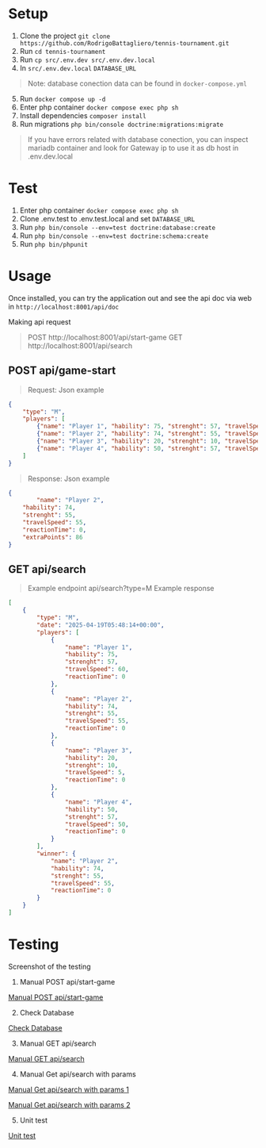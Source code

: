 # Setup

1. Clone the project `git clone https://github.com/RodrigoBattagliero/tennis-tournament.git`
2. Run `cd tennis-tournament`
3. Run `cp src/.env.dev src/.env.dev.local`
4. In `src/.env.dev.local` `DATABASE_URL`
> Note: database conection data can be found in `docker-compose.yml`
5. Run `docker compose up -d`
6. Enter php container `docker compose exec php sh`
7. Install dependencies `composer install`
9. Run migrations `php bin/console doctrine:migrations:migrate`
> If you have errors related with database conection, you can inspect mariadb container and look for Gateway ip to use it as db host in .env.dev.local

# Test
1. Enter php container `docker compose exec php sh`
2. Clone .env.test to .env.test.local and set `DATABASE_URL`
2. Run `php bin/console --env=test doctrine:database:create`
3. Run `php bin/console --env=test doctrine:schema:create`
4. Run `php bin/phpunit`

# Usage
Once installed, you can try the application out and see the api doc via web in `http://localhost:8001/api/doc`

Making api request

> POST http://localhost:8001/api/start-game
> GET http://localhost:8001/api/search

## POST api/game-start

> Request: Json example
```json
{
    "type": "M",
    "players": [
        {"name": "Player 1", "hability": 75, "strenght": 57, "travelSpeed": 60, "reactionTime": 0},
        {"name": "Player 2", "hability": 74, "strenght": 55, "travelSpeed": 55, "reactionTime": 0},
        {"name": "Player 3", "hability": 20, "strenght": 10, "travelSpeed": 5, "reactionTime": 0},
        {"name": "Player 4", "hability": 50, "strenght": 57, "travelSpeed": 50, "reactionTime": 0}
    ]
}
```

> Response: Json example
```json
{
    	"name": "Player 2",
	"hability": 74,
	"strenght": 55,
	"travelSpeed": 55,
	"reactionTime": 0,
	"extraPoints": 86
}
```

## GET api/search
> Example endpoint api/search?type=M
> Example response 
```json
[
	{
		"type": "M",
		"date": "2025-04-19T05:48:14+00:00",
		"players": [
			{
				"name": "Player 1",
				"hability": 75,
				"strenght": 57,
				"travelSpeed": 60,
				"reactionTime": 0
			},
			{
				"name": "Player 2",
				"hability": 74,
				"strenght": 55,
				"travelSpeed": 55,
				"reactionTime": 0
			},
			{
				"name": "Player 3",
				"hability": 20,
				"strenght": 10,
				"travelSpeed": 5,
				"reactionTime": 0
			},
			{
				"name": "Player 4",
				"hability": 50,
				"strenght": 57,
				"travelSpeed": 50,
				"reactionTime": 0
			}
		],
		"winner": {
			"name": "Player 2",
			"hability": 74,
			"strenght": 55,
			"travelSpeed": 55,
			"reactionTime": 0
		}
	}
]

```


# Testing
Screenshot of the testing

1. Manual POST api/start-game

[Manual POST api/start-game](https://drive.google.com/file/d/1eCIC6oZkAAGzsqkAoEjJGEQbwVtwFTLR/view?usp=sharing)

2. Check Database

[Check Database](https://drive.google.com/file/d/1GJM88iQTRE92N6p33V-75bM1ACQPKH3Y/view?usp=sharing)

3. Manual GET api/search

[Manual GET api/search](https://drive.google.com/file/d/1333tJfxtcQNUS2iK7UEku_hHq-lPqlaa/view?usp=sharing)

4. Manual Get api/search with params

[Manual Get api/search with params 1](https://drive.google.com/file/d/12kY71w3k3TJNl5X9mFtsbaBhD1TXkde6/view?usp=sharing)

[Manual Get api/search with params 2](https://drive.google.com/file/d/1mF-VjyCMOrbH51TBzkQj5xsDox87O9xu/view?usp=sharing)

5. Unit test

[Unit test](https://drive.google.com/file/d/1TTCsDdlhb5tEpv4wCgBTDrDvv9NayVDA/view?usp=sharing)
